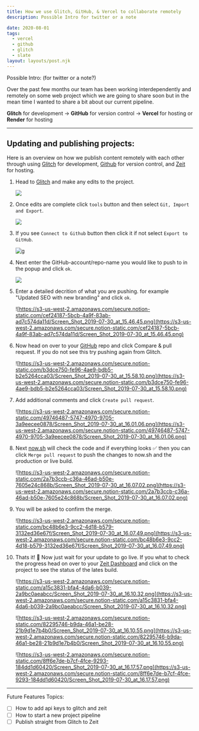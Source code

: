 ```yaml
---
title: How we use Glitch, GitHub, & Vercel to collaborate remotely
description: Possible Intro for twitter or a note

date: 2020-08-01
tags:
  - vercel
  - github
  - glitch
  - slate
layout: layouts/post.njk
---
```


Possible Intro: (for twitter or a note?)

Over the past few months our team has been working interdependently and remotely on some web project which we are going to share soon but in the mean time I wanted to share a bit about our current pipeline.

**Glitch** for development → **GitHub** for version control → **Vercel** for hosting or **Render** for hosting

---

## Updating and publishing projects:

Here is an overview on how we publish content remotely with each other through using [Glitch](https://glitch.com) for development, [Github](https://glitch.com) for version control, and [Zeit](https://zeit.co/) for hosting.

1. Head to [Glitch](https://glitch.com/@tinyfactories) and make any edits to the project.

   ![](https://slate.textile.io/ipfs/bafkreid2yduqsw5xuhesz6eghmroi57ebrr7h7bwpqjuhxq4u4ipdccotu)

2. Once edits are complete click `tools` button and then select `Git, Import and Export`.

   ![](https://slate.textile.io/ipfs/bafkreicloyxdmvfj556cykg2eejw2akrvafi3lph23vmccqneeiwuxd3tm)

3. If you see `Connect to Github` button then click it if not select `Export to GitHub`.

   ![g](https://slate.textile.io/ipfs/bafkreiacos6raw3zn6pfdmu25kjabdx4wv42n6653cmbr36pkvwfnlt3mi)

4. Next enter the GitHub-account/repo-name you would like to push to in the popup and click `ok`.

   ![](https://slate.textile.io/ipfs/bafkreidqwh4d44qt463btzuftbxaxrhvtnphkgwglnvzxtlwfnje3p6uka)

5. Enter a detailed decrition of what you are pushing. for example "Updated SEO with new branding" and click `ok`.

   ![https://s3-us-west-2.amazonaws.com/secure.notion-static.com/cef24187-5bcb-4a9f-83ab-ad7c574da11d/Screen_Shot_2019-07-30_at_15.46.45.png](https://s3-us-west-2.amazonaws.com/secure.notion-static.com/cef24187-5bcb-4a9f-83ab-ad7c574da11d/Screen_Shot_2019-07-30_at_15.46.45.png)

6. Now head on over to your [GitHub](https://github.com/tiny-factories) repo and click Compare & pull request. If you do not see this try pushing again from Glitch.

   ![https://s3-us-west-2.amazonaws.com/secure.notion-static.com/b3dce750-fe96-4ae9-bdb5-b2e5264cca03/Screen_Shot_2019-07-30_at_15.58.10.png](https://s3-us-west-2.amazonaws.com/secure.notion-static.com/b3dce750-fe96-4ae9-bdb5-b2e5264cca03/Screen_Shot_2019-07-30_at_15.58.10.png)

7. Add additional comments and click `Create pull request`.

   ![https://s3-us-west-2.amazonaws.com/secure.notion-static.com/49746487-5747-4970-9705-3a9eecee0878/Screen_Shot_2019-07-30_at_16.01.06.png](https://s3-us-west-2.amazonaws.com/secure.notion-static.com/49746487-5747-4970-9705-3a9eecee0878/Screen_Shot_2019-07-30_at_16.01.06.png)

8. Next [now.sh](http://now.sh) will check the code and if everything looks ✅ then you can click `Merge pull request` to push the changes to now.sh and the production or live build.

   ![https://s3-us-west-2.amazonaws.com/secure.notion-static.com/2a7b3ccb-c36a-46ad-b50e-7605e24c868b/Screen_Shot_2019-07-30_at_16.07.02.png](https://s3-us-west-2.amazonaws.com/secure.notion-static.com/2a7b3ccb-c36a-46ad-b50e-7605e24c868b/Screen_Shot_2019-07-30_at_16.07.02.png)

9. You will be asked to confirm the merge.

   ![https://s3-us-west-2.amazonaws.com/secure.notion-static.com/bc48b6e3-9cc2-4d18-b579-3132ed36e67f/Screen_Shot_2019-07-30_at_16.07.49.png](https://s3-us-west-2.amazonaws.com/secure.notion-static.com/bc48b6e3-9cc2-4d18-b579-3132ed36e67f/Screen_Shot_2019-07-30_at_16.07.49.png)

10. Thats it! 🎉 Now just wait for your update to go live. If you what to check the progress head on over to your [Zeit Dashboard](https://zeit.co/tiny-factories/tinyfactories) and click on the project to see the status of the lates build.

    ![https://s3-us-west-2.amazonaws.com/secure.notion-static.com/a15c3831-bfa4-4da6-b039-2a9bc0aeabcc/Screen_Shot_2019-07-30_at_16.10.32.png](https://s3-us-west-2.amazonaws.com/secure.notion-static.com/a15c3831-bfa4-4da6-b039-2a9bc0aeabcc/Screen_Shot_2019-07-30_at_16.10.32.png)

    ![https://s3-us-west-2.amazonaws.com/secure.notion-static.com/82295746-b9da-46a1-be28-21b9d1e7b4b0/Screen_Shot_2019-07-30_at_16.10.55.png](https://s3-us-west-2.amazonaws.com/secure.notion-static.com/82295746-b9da-46a1-be28-21b9d1e7b4b0/Screen_Shot_2019-07-30_at_16.10.55.png)

    ![https://s3-us-west-2.amazonaws.com/secure.notion-static.com/8ff6e7de-b7cf-4fce-9293-184dd1d60420/Screen_Shot_2019-07-30_at_16.17.57.png](https://s3-us-west-2.amazonaws.com/secure.notion-static.com/8ff6e7de-b7cf-4fce-9293-184dd1d60420/Screen_Shot_2019-07-30_at_16.17.57.png)

---

Future Features Topics:

- [ ] How to add api keys to glitch and zeit
- [ ] How to start a new project pipeline
- [ ] Publish straight from Glitch to Zeit
